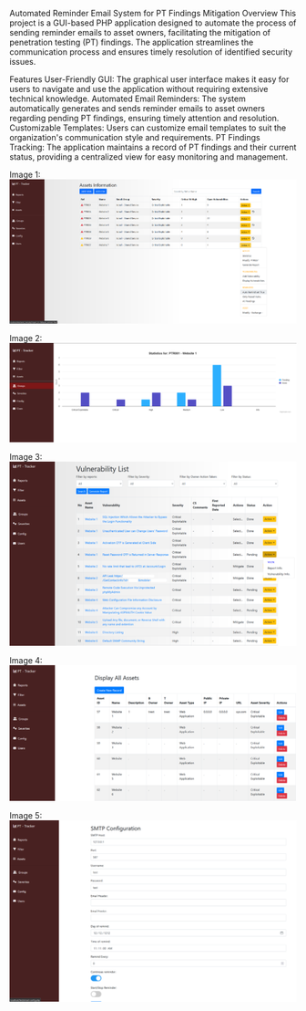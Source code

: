 Automated Reminder Email System for PT Findings Mitigation
Overview
This project is a GUI-based PHP application designed to automate the process of sending reminder emails to asset owners, facilitating the mitigation of penetration testing (PT) findings. The application streamlines the communication process and ensures timely resolution of identified security issues.

Features
User-Friendly GUI: The graphical user interface makes it easy for users to navigate and use the application without requiring extensive technical knowledge.
Automated Email Reminders: The system automatically generates and sends reminder emails to asset owners regarding pending PT findings, ensuring timely attention and resolution.
Customizable Templates: Users can customize email templates to suit the organization's communication style and requirements.
PT Findings Tracking: The application maintains a record of PT findings and their current status, providing a centralized view for easy monitoring and management.

Image 1:
![alt text](https://github.com/xalzahrani/PT-Tracker/blob/e40587e6b2bb7e9efb72e4550e2c93f860a8be17/Images/Report%20Page.png)

Image 2:
![alt text](https://github.com/xalzahrani/PT-Tracker/blob/e40587e6b2bb7e9efb72e4550e2c93f860a8be17/Images/Statistics.png)

Image 3:
![alt text](https://github.com/xalzahrani/PT-Tracker/blob/e40587e6b2bb7e9efb72e4550e2c93f860a8be17/Images/Search%20Page2.png)

Image 4:
![alt text](https://github.com/xalzahrani/PT-Tracker/blob/e40587e6b2bb7e9efb72e4550e2c93f860a8be17/Images/Asset%20Page.png)

Image 5:
![alt text](https://github.com/xalzahrani/PT-Tracker/blob/e40587e6b2bb7e9efb72e4550e2c93f860a8be17/Images/SMTP%20Configuration.png)



